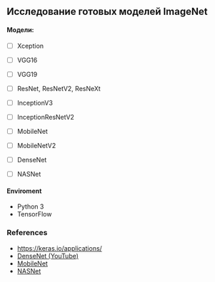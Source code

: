 ## Исследование готовых моделей ImageNet

#### Модели:

 * [ ] Xception
 * [ ] VGG16
 * [ ] VGG19
 * [ ] ResNet, ResNetV2, ResNeXt
 * [ ] InceptionV3
 * [ ] InceptionResNetV2
 * [ ] MobileNet
 * [ ] MobileNetV2
 * [ ] DenseNet
 * [ ] NASNet
   
  
    
#### Enviroment
   
   * Python 3 
   * TensorFlow


### References
* https://keras.io/applications/
* [DenseNet (YouTube)](https://www.youtube.com/watch?v=-W6y8xnd--U)
* [MobileNet](https://habr.com/ru/post/352804/)
* [NASNet](https://towardsdatascience.com/everything-you-need-to-know-about-automl-and-neural-architecture-search-8db1863682bf)

